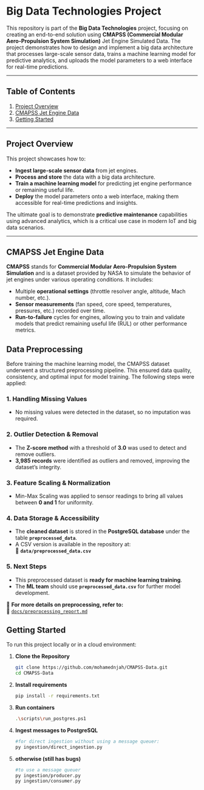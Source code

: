# Big Data Technologies Project

This repository is part of the **Big Data Technologies** project, focusing on creating an end-to-end solution using **CMAPSS (Commercial Modular Aero-Propulsion System Simulation)** Jet Engine Simulated Data. The project demonstrates how to design and implement a big data architecture that processes large-scale sensor data, trains a machine learning model for predictive analytics, and uploads the model parameters to a web interface for real-time predictions.

---

## Table of Contents
1. [Project Overview](#project-overview)  
2. [CMAPSS Jet Engine Data](#cmapss-jet-engine-data)    
3. [Getting Started](#getting-started)  

---

## Project Overview

This project showcases how to:
- **Ingest large-scale sensor data** from jet engines.  
- **Process and store** the data with a big data architecture. 
- **Train a machine learning model** for predicting jet engine performance or remaining useful life.  
- **Deploy** the model parameters onto a web interface, making them accessible for real-time predictions and insights.

The ultimate goal is to demonstrate **predictive maintenance** capabilities using advanced analytics, which is a critical use case in modern IoT and big data scenarios.

---

## CMAPSS Jet Engine Data

**CMAPSS** stands for **Commercial Modular Aero-Propulsion System Simulation** and is a dataset provided by NASA to simulate the behavior of jet engines under various operating conditions. It includes:
- Multiple **operational settings** (throttle resolver angle, altitude, Mach number, etc.).  
- **Sensor measurements** (fan speed, core speed, temperatures, pressures, etc.) recorded over time.  
- **Run-to-failure** cycles for engines, allowing you to train and validate models that predict remaining useful life (RUL) or other performance metrics.

##   Data Preprocessing

Before training the machine learning model, the CMAPSS dataset underwent a structured preprocessing pipeline. This ensured data quality, consistency, and optimal input for model training. The following steps were applied:

###   1. Handling Missing Values  
- No missing values were detected in the dataset, so no imputation was required.

###   2. Outlier Detection & Removal  
- The **Z-score method** with a threshold of **3.0** was used to detect and remove outliers.  
- **3,985 records** were identified as outliers and removed, improving the dataset’s integrity.

###   3. Feature Scaling & Normalization  
- Min-Max Scaling was applied to sensor readings to bring all values between **0 and 1** for uniformity.

###   4. Data Storage & Accessibility  
- The **cleaned dataset** is stored in the **PostgreSQL database** under the table **`preprocessed_data`**.  
- A CSV version is available in the repository at:  
  📂 **`data/preprocessed_data.csv`**

###   5. Next Steps  
- This preprocessed dataset is **ready for machine learning training**.
- The **ML team** should use **`preprocessed_data.csv`** for further model development.

📖 **For more details on preprocessing, refer to:**  
📍 [`docs/preprocessing_report.md`](docs/preprocessing_report.md)


## Getting Started

To run this project locally or in a cloud environment:

1. **Clone the Repository**  
   ```bash
   git clone https://github.com/mohamednjah/CMAPSS-Data.git
   cd CMAPSS-Data
2. **Install requirements**  
   ```bash
   pip install -r requirements.txt
3. **Run containers**  
   ```bash
   .\scripts\run_postgres.ps1
   
4. **Ingest messages to PostgreSQL**
   ```bash
   #for direct ingestion without using a message queuer:
   py ingestion/direct_ingestion.py
   
5.
   **otherwise (still has bugs)**
   ```bash
   #to use a message queuer
   py ingestion/producer.py
   py ingestion/consumer.py
